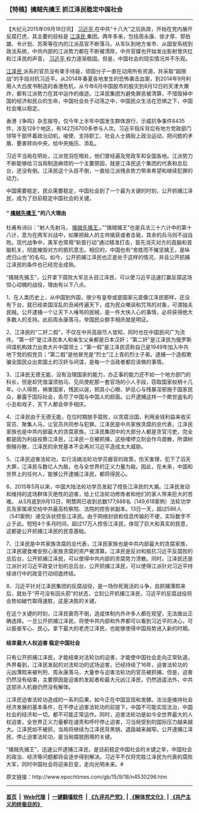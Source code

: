 ### 【特稿】擒贼先擒王 抓江泽民稳定中国社会
------------------------

<p>
 【大纪元2015年09月18日讯】
 <a href="http://www.epochtimes.com/gb/tag/%E4%B9%A0%E8%BF%91%E5%B9%B3.html">
  习近平
 </a>
 在中共“十八大”之后执政，开始在党内展开反腐打虎，其主要的目标是
 <a href="http://www.epochtimes.com/gb/tag/%E6%B1%9F%E6%B3%BD%E6%B0%91.html">
  江泽民
 </a>
 集团。两年多来，包括周永康、徐才厚、郭伯雄、令计划、苏荣等在内的江派高官不断落马，从军队到地方省市、从国安系统到政法系统，中共内部的江派势力都在不断被清除，中共官媒也开始发出影射曾庆红和江泽民的声音，
 <a href="http://www.epochtimes.com/gb/tag/%E4%B9%A0%E8%BF%91%E5%B9%B3.html">
  习近平
 </a>
 权力逐渐稳固。但是，中国社会的现实情况并不乐观。
</p>
<p>
 <a href="http://www.epochtimes.com/gb/tag/%E6%B1%9F%E6%B3%BD%E6%B0%91.html">
  江泽民
 </a>
 派系的官员没有束手待毙，顽固分子一直在动用所有资源，并采取“超限战”的手段对抗习近平。从2014年春夏各地发生的恐怖袭击血案，到2014年9月利用人大白皮书制造的香港危机，从今年6月中国股市的股灾到8月12日的天津大爆炸，都有江派势力在其中运作的痕迹。江泽民集团为避免罪恶被清算，不惜毁掉中国的经济和民众的生命，中国社会处于动荡之中，中国民众生活在恐惧之下，中国社会难以稳定。
</p>
<p>
 香港《争鸣》杂志报导，仅今年上半年中国发生群体游行、示威抗争事件8435件，涉及128个地区，有142万6700多参与人次。习近平指斥背后有地方党政部门领导干部怀着政治动机，唆使、支持职工、社会人士搞街上政治运动，把问题的矛盾、要害转向中央，给中央施压、添乱。
</p>
<p>
 习近平当局在明处，江派党羽在暗处，他们曾经遍及党政军和全国各地。江派势力不断能够给习当局制造麻烦的一个主要原因，就是江泽民这个集团的代表和总后台，还没有倒。江泽民这个头目不倒，一直给江派残余势力带来希望和继续犯罪的动力。
</p>
<p>
 中国需要稳定，民众需要稳定，中国社会到了一个最为关键的时刻，公开抓捕江泽民，成为了目前稳定中国社会的关键。
</p>
<p>
 <h4>
  “
  <a href="http://www.epochtimes.com/gb/tag/%E6%93%92%E8%B4%BC%E5%85%88%E6%93%92%E7%8E%8B.html">
   擒贼先擒王
  </a>
  ”的八大理由
 </h4>
 <p>
  杜甫有诗曰：“射人先射马，
  <a href="http://www.epochtimes.com/gb/tag/%E6%93%92%E8%B4%BC%E5%85%88%E6%93%92%E7%8E%8B.html">
   擒贼先擒王
  </a>
  。”“擒贼擒王”也是兵法三十六计中的第十八计，意为在两军对战中，如果把敌人的主帅擒获或者击毙，其余的兵马则不战自败。现代战争中，美军也常用“斩首行动”通过精准打击，首先消灭对方的首脑和首脑机关，彻底摧毁对方的抵抗意志。相应的，中国也有“舍胜而不摧坚擒王，是纵虎归山也”的名句。如今，公开抓捕江泽民也正是处于这样的情况，并且公开抓捕江泽民的条件也已经完全成熟。
 </p>
 <p>
  “擒贼先擒王”，公开拿下腐败大军总头目江泽民，可以使习近平迅速打赢反腐这场惊心动魄的战役，理由有以下八点。
 </p>
 <p>
  1、在人类历史上，从中国到外国，很少有皇帝或是国家元首像江泽民那样，还没有下台，就已经卖国淫乱的丑闻传遍天下，成为民众嘲讽和咒骂的对象，可谓独夫民贼。公开逮捕一个让天下人唾骂的民贼，是一件大快人心的事情，必将获得绝大多数人的支持。此前周永康落马，举国民众额手相庆就是明证。
 </p>
 <p>
  2、江泽民的“二奸二假”，不仅在中共高层尽人皆知，同时也在中国民间广为流传。“第一奸”是江泽民本人和亲生父亲都是日本汉奸；“第二奸”是江泽民为俄罗斯间谍机构效力出卖大片中国领土；“第一假”是江泽民谎称自己是1949年加入中共地下党的假党员；“第二假”是他冒充是“烈士”江上青的烈士子弟。逮捕一个造假欺骗全国民众出卖国土的汉奸与间谍，是每一个当政者都应该做的事情。
 </p>
 <p>
  3、江泽民无德无能，没有治理国家的能力，办正事的能力还不如一个地方部门的科长，但是却凭借溜须拍马、见风使舵那一套官场的小人手段，窃取国家权柄十几年。小人得势，祸害国家，残民以逞，把其小心眼、妒忌心与残暴淫邪施于国家民众，暴露于国际社会，丢尽了中国与中国人的颜面。公开逮捕这样一个欺世盗名的小丑和戏子，天下人都会举手相庆。
 </p>
 <p>
  4、江泽民由于无德无能，在位时期放手腐败，以贪腐治国，利用金钱利益来收买官员、聚集人马，让官员共同参与犯罪。江泽民是中共家族贪腐的总代表，江泽民家族也是中共内部最大的贪腐家族。江泽民集团中的大部分人都是贪官污吏，完全都是因为利益投靠江泽民，江泽民一旦被抓捕，这些喽啰立刻会作鸟兽散，所谓树倒猴孙散，江泽民的余党基本不会再对习近平造成太大威胁。
 </p>
 <p>
  5、江泽民迫害法轮功，实行活摘法轮功学员器官的政策，伤天害理，犯下了滔天大罪，江泽民与数亿人为敌，也与全世界的正义力量为敌。因此，在未来，中国和世界上的任何人，能够公开逮捕江泽民，都将得民心。
 </p>
 <p>
  6、2015年5月以来，中国大陆法轮功学员发起了控告江泽民的大潮。江泽民发动和维持的这场群体灭绝性的迫害，给上亿法轮功修炼者和他们的家人带来巨大的苦难。 从5月底到9月13日，明慧网已收到总数177,688名（149,618案例）法轮功学员及家属递交给中共最高检察院、法院的控告状副本。13日一天，超过586人 （541案例）递交诉状控告江泽民。由于网络封锁和信息传输的不便，实际数字不止于此。短短4个多月时间，超过17万人控告江泽民，体现了巨大和真实的民意，这都是公开抓捕江泽民的民意基础。
 </p>
 <p>
  7、江泽民是中共家族贪腐的总代表，江泽民家族也是中共内部最大的贪腐家族，江泽民寝食难安担心家族贪腐的资产被清算。江泽民是反对和抵抗习近平反腐败的总后台，公开抓捕江泽民，可以使得中共内部的贪腐势力溃散。同时，江泽民还是江派针对习近平政变计划的总后台，公开抓捕江泽民，可以使得江派针对习近平持续进行中的政变行动彻底终结。
 </p>
 <p>
  8、习近平针对江泽民集团的反腐战役，是一场你死我活的斗争，自抓捕薄熙来后，就处于“开弓没有回头箭”的状态，立刻公开抓捕江泽民，习近平的反腐战役将会势如破竹取得速胜，这是决胜的关键。
 </p>
 <p>
  在这个关键的时刻，江泽民衰而不倒，造成体制内外许多人都在观望，无法做出正确选择。一旦公开抓捕江泽民，将使中共内部和外界都可以看到习近平的决心，可以振奋军心、民心。拿下最大的老虎江泽民，也能够使得中国局势进入新的时期。
 </p>
 <p>
  <h4>
   结束最大人权迫害 稳定中国社会
  </h4>
  <p>
   只有公开抓捕江泽民，才能结束对法轮功的迫害，才能使中国社会走向正常轨道。外界看到，江泽民发起的对法轮功的这场迫害，已经持续了16年，迫害法轮功的元凶薄熙来被判刑、周永康落马，大量参与迫害法轮功的官员被抓捕，但是，迫害仍然没有结束，主要原因是迫害的发起者和最大元凶江泽民，仍然逍遥法外，中共这部杀人机器仍然没有解体。
  </p>
  <p>
   江泽民迫害法轮功造成的一系列后果，如今正在中国显现和发酵。法治是维持社会经济发展的基本条件，在不停止迫害法轮功的前提下，中国不可能实现法治，中国社会的经济和一切，都不可能正常运作。同时，迫害法轮功是如今全世界最大的人权迫害，全世界正义力量都在谴责和呼吁停止迫害，习当局受到的国际压力越来越大。江泽民如不被抓，当局将继续为江泽民背黑锅，退路越来越窄。公开逮捕江泽民，停止迫害法轮功，是当局摆脱困境的关键。
  </p>
  <p>
   “擒贼先擒王”，迅速公开逮捕江泽民，是目前稳定中国社会的关键之举，中国社会的政治、经济等问题都将会逐步得到解决。习近平不仅将完胜江泽民为代表的腐败大军，同时中国社会将迎来巨变，走向光明未来。#
  </p>
 </p>
</p>
原文链接：http://www.epochtimes.com/gb/15/9/18/n4530296.htm


------------------------
#### [首页](https://github.com/gfw-breaker/banned-news/blob/master/README.md) &nbsp;|&nbsp; [Web代理](https://github.com/labour-camp/helloworld) &nbsp;|&nbsp; [一键翻墙软件](https://github.com/gfw-breaker/nogfw/blob/master/README.md) &nbsp;| [《九评共产党》](https://github.com/gfw-breaker/9ping.md/blob/master/README.md#九评之一评共产党是什么) | [《解体党文化》](https://github.com/gfw-breaker/jtdwh.md/blob/master/README.md) | [《共产主义的终极目的》](https://github.com/gfw-breaker/gczydzjmd.md/blob/master/README.md)

